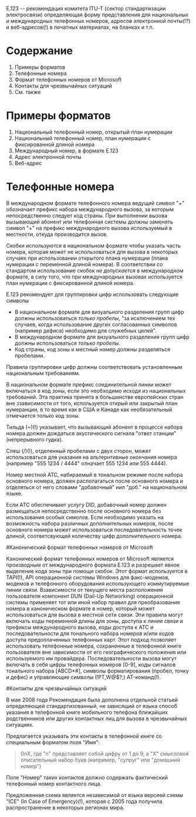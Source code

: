 E.123 -- рекомендация комитета ITU-T (сектор стандартизации электросвязи) определяющая форму представления для национальных и международных телефонных номеров, адресов электронной почты(!?) и веб-адресов(!) в печатных материалах, на бланках и т.п.

# Содержание

1. Примеры форматов
2. Телефонные номера
  1. Формат телефонных номеров от Microsoft
3. Контакты для чрезвычайных ситуаций
4. См. также

# Примеры форматов

1. Национальный телефонный номер, открытый план нумерации
2. Национальный телефонный номер, план нумерации с фиксированной длиной номера
3. Международный номер, в формате E.123
4. Адрес электронной почты
5. Веб-адрес

# Телефонные номера

В международном формате телефонного номера ведущий символ "+" обозначает префикс набора международного вызова, за которым непосредственно следует код страны. При выполнении вызова вызывающий абонент или телефонная системы должны заменять символ "+" на префикс международного вызова используемый в местности, откуда производится вызов.

Скобки используются в национальном формате чтобы указать часть номера, которая может не использоваться для вызова в некоторых случаях при использовании открытого плана нумерации (плана нумерации с переменной длиной номера). В соответствии со стандартом использование скобок *не допускается* в международном формате, в силу того, что при международных вызовах используется план нумерации с фиксированной длиной номера.

E.123 рекомендует для группировки цифр использовать следующие символы

- В национальном формате для визуального разделения групп цифр должны использоваться *только пробелы*, "за исключением тех случаев, когда использование других согласованных символов (например дефиса) необходимо для служебных целей".
- В международном формате для визуального разделения групп цифр должны использоваться *только пробелы*.
- Код страны, код зоны и местный номер *должны* разделяться пробелами.

Правила группировки цифр должны соответствовать установленным национальным требованиям.

В национальном формате префикс соединительной линии может включаться в код зоны, если это необходимо исходя из национальных требований. Эта практика принята в большинстве европейских стран вне ззависимости от того, используется открый или закрытый план нумеранции, в то время как в США и Канаде как необязательный отмечается только код зоны.

Тильда (~)(!) указывает, что вызывающий абонент в процессе набора номера должен дождаться акустического сигнала "ответ станции"(непрерывного гудка).

Слеш (/)(!), отделенный пробелами с двух сторон, может использоваться для указания на альтернтивные окончания номера (например "555 1234 / 4444" олначает 555 1234 *или* 555 4444).

Номер местной АТС, набираемый в тональном режиме после набора основного номера, должен располагаться после основного номера и отделяться от него словами "добавочный" иил "доб." на национальном языке.

Если АТС обеспечивает услугу DID, добавочный номер должен размещаться непосредственно после основного номера без использования особых симолов. Если необходимо указать на возможность набора различных дополнительных номеров, после основного номера может использоваться последовательность точек длиной, соответсвующей количеству цифр дополнительного номера.

#Канонический формат телефонных номеров от Microsoft

Канонический формат телефонных номеров от Microsoft является производным от международного формата E.123 и разрешает явное выделение кода зоны при помощи скобок. Этот формат используется в TAPI(!), API операционной системы Windows для факс-модемов, модемов и телефонного оборудования использующего коммутируемые линии связи. Взависимости от текущего места расположения пользователя компонент DUN (Dail-Up Networking) операционной системы применяет тот или иной набор правил для преобразования номера в каноническом формате в номер, который может использоваться для вызова в местной сети связи. Эти правила могут включать коды переменной длины для зоны, доступа к линии связи и префиксы международного вызова, коды доступа к АТС и последовательности для тонального набора номеров и/или кодов доступа предоплаченных телефонных карт.
Этот подход позволяет использовать телефонные номера, сохраненные в телефонной книге пользователя вне зависимости от его географического положения или используемого им провайдера.
Последовательности вызова могут включать в себя цифры телефонных номеров [0-9], коды сигналов тонального набора [ABCD\*#], символы форматирования (пробел, точку и дефис) и управляющие символы (!PT,W@$?;) AT-команд(!).

#Контакты для чрезвычайных ситуаций

В мае 2008 года Рекомендация была дополнена отдельной статьей определяющей стандартизованный, не зависящий от языка способ указания в телефонной книге мобильного телефона ближайших родственников или других контактных лиц для вызова в чрезвычайных ситуациях.

Предлагается указывать эти контакты в телефонной книге со специальным форматом поля "Имя": 
> 0nX, где "n" представляет собой цифру от 1 до 9, а "X" смысловой описательный набор букв (например, "супруг" или "домашний номер")

Поле "Номер" таких контактов должно содержать фактический телефонный номер контактного лица.

Предложенная схема является независимой от языка версией схемы "ICE" (In Case of Emergency)(!), которая с 2005 года получила распространение в некоторых регионах мира.





